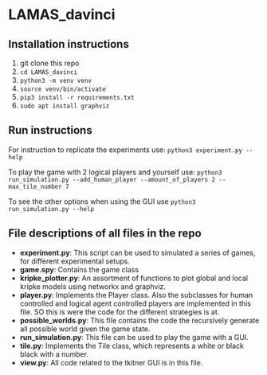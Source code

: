 # LAMAS_davinci

## Installation instructions
1. git clone this repo
2. `cd LAMAS_davinci`
3. `python3 -m venv venv`
4. `source venv/bin/activate`
5. `pip3 install -r requirements.txt`
6. `sudo apt install graphviz`

## Run instructions
For instruction to replicate the experiments use: `python3 experiment.py --help`

To play the game with 2 logical players and yourself use: `python3 run_simulation.py --add_human_player --amount_of_players 2 --max_tile_number 7`

To see the other options when using the GUI use `python3 run_simulation.py --help`

## File descriptions of all files in the repo
<ul>
  <li>
    <b>experiment.py</b>: This script can be used to simulated a series of games, for different experimental setups.
  </li>
  <li>
    <b>game.spy</b>: Contains the game class
  </li>
  <li>
    <b>kripke_plotter.py</b>: An assortment of functions to plot global and local kripke models using networkx and graphviz.
  </li>
  <li>
    <b>player.py</b>: Implements the Player class. Also the subclasses for human controlled and logical agent controlled players are implemented in this file. SO this is were the code for the different strategies is at.
  </li>
  <li>
    <b>possible_worlds.py</b>: This file contains the code the recursively generate all possible world given the game state.
  </li>
  <li>
    <b>run_simulation.py</b>: This file can be used to play the game with a GUI.
  </li>
  <li>
    <b>tile.py</b>: Implements the Tile class, which represents a white or black black with a number.
  </li>
  <li>
    <b>view.py</b>: All code related to the tkitner GUI is in this file.
  </li>
</ul>
